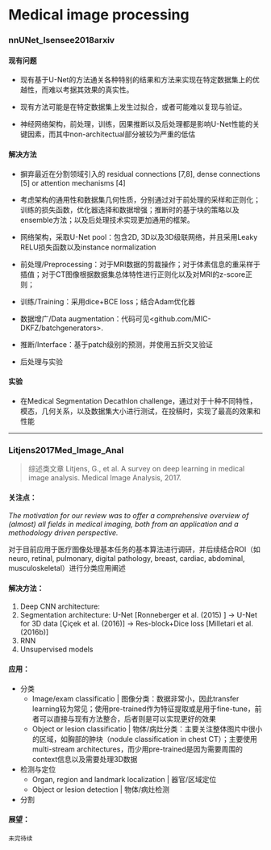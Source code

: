 # Medical image processing

### nnUNet_Isensee2018arxiv

#### 现有问题

- 现有基于U-Net的方法通关各种特别的结果和方法来实现在特定数据集上的优越性，而难以考据其效果的真实性。

- 现有方法可能是在特定数据集上发生过拟合，或者可能难以复现与验证。
- 神经网络架构，前处理，训练，因果推断以及后处理都是影响U-Net性能的关键因素，而其中non-architectual部分被较为严重的低估

#### 解决方法

- 摒弃最近在分割领域引入的 residual connections [7,8], dense connections [5] or attention mechanisms [4]
- 考虑架构的通用性和数据集几何性质，分别通过对于前处理的采样和正则化；训练的损失函数，优化器选择和数据增强；推断时的基于块的策略以及ensemble方法；以及后处理技术实现更加通用的框架。
- 网络架构，采取U-Net pool：包含2D, 3D以及3D级联网络，并且采用Leaky RELU损失函数以及instance normalization
- 前处理/Preprocessing：对于MRI数据的剪裁操作；对于体素信息的重采样于插值；对于CT图像根据数据集总体特性进行正则化以及对MRI的z-score正则；
- 训练/Training：采用dice+BCE loss；结合Adam优化器
- 数据增广/Data augmentation：代码可见<github.com/MIC-DKFZ/batchgenerators>.
- 推断/Interface：基于patch级别的预测，并使用五折交叉验证

- 后处理与实验

#### 实验

- 在Medical Segmentation Decathlon challenge，通过对于十种不同特性，模态，几何关系，以及数据集大小进行测试，在投稿时，实现了最高的效果和性能

---

### Litjens2017Med_Image_Anal

>  综述类文章
>  Litjens, G., et al. A survey on deep learning in medical image analysis. Medical Image Analysis, 2017.

#### 关注点：

*The motivation for our review was to offer a comprehensive overview of (almost) all fields in medical imaging, both from an application and a methodology driven perspective.*

对于目前应用于医疗图像处理基本任务的基本算法进行调研，并后续结合ROI（如neuro, retinal, pulmonary, digital pathology, breast, cardiac, abdominal, musculoskeletal）进行分类应用阐述

#### 解决方法：

1. Deep CNN architecture:
2. Segmentation architecture: U-Net [Ronneberger et al. (2015) ] -> U-Net for 3D data [Çiçek et al. (2016)] -> Res-block+Dice loss [Milletari et al. (2016b)]
3. RNN
4. Unsupervised models

#### 应用：

- 分类
  - Image/exam classificatio | 图像分类：数据非常小，因此transfer learning较为常见；使用pre-trained作为特征提取或是用于fine-tune，前者可以直接与现有方法整合，后者则是可以实现更好的效果
  - Object or lesion classificatio | 物体/病灶分类：主要关注整体图片中很小的区域，如胸部的肿块（nodule classification in chest CT）；主要使用multi-stream architectures，而少用pre-trained是因为需要周围的context信息以及需要处理3D数据
- 检测与定位
  - Organ, region and landmark localization | 器官/区域定位
  - Object or lesion detection | 物体/病灶检测
- 分割

#### 展望：

`未完待续`
